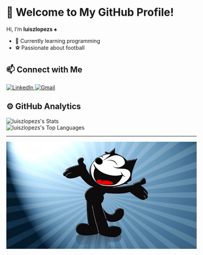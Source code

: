 # 👋 Welcome to My GitHub Profile!  

Hi, I’m **luiszlopezs** ♠️  

- 🌱 Currently learning programming  
- ⚽ Passionate about football  


<h2>📫 Connect with Me</h2>

<p >
  </a>
  <a href="[https://www.linkedin.com/in/luisz-lopezs-32946b347/](https://www.linkedin.com/in/luisz-lopezs-32946b347/)">
    <img src="https://img.shields.io/badge/LinkedIn-0A66C2?style=for-the-badge&logo=linkedin" alt="LinkedIn">
  </a>
  <a href="mailto:soyhailen@gmail.com">
    <img src="https://img.shields.io/badge/Gmail-D14836?style=for-the-badge&logo=gmail&logoColor=white" alt="Gmail">
  </a>
</p>



<h2>⚙️ GitHub Analytics</h2>

![luiszlopezs's Stats](https://github-readme-stats.vercel.app/api?username=luiszlopezs&theme=blue-green&show_icons=true&hide_border=true&count_private=true)  
![luiszlopezs's Top Languages](https://github-readme-stats.vercel.app/api/top-langs/?username=luiszlopezs&theme=blue-green&show_icons=true&hide_border=true&layout=compact)  




---

<p align="center">
  <img src="https://github.com/luiszlopezs/luiszlopezs/blob/main/8ejRRybRC4Ymf06rzClbRh8uIga.jpg" alt="bannerFelix">
</p>





<!---
luiszlopezs/luiszlopezs is a ✨ special ✨ repository because its `README.md` (this file) appears on your GitHub profile.
You can click the Preview link to take a look at your changes.
--->
